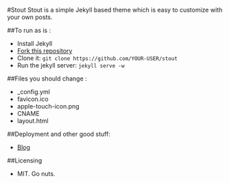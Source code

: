 #Stout
Stout is a simple Jekyll based theme which is easy to customize with your own posts.

##To run as is :

- Install Jekyll
- [Fork this repository](https://github.com/jasti/stout/fork)
- Clone it: `git clone https://github.com/YOUR-USER/stout`
- Run the jekyll server: `jekyll serve -w`

##Files you should change :

- _config.yml
- favicon.ico
- apple-touch-icon.png
- CNAME
- layout.html

##Deployment and other good stuff:
- [Blog](http://vamseejasti.com/posts/blog)

##Licensing
- MIT. Go nuts.



